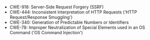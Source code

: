 * CWE-918: Server-Side Request Forgery (SSRF)
* CWE-444: Inconsistent Interpretation of HTTP Requests ('HTTP Request/Response Smuggling')
* CWE-340: Generation of Predictable Numbers or Identifiers
* CWE-78: Improper Neutralization of Special Elements used in an OS Command ('OS Command Injection')
